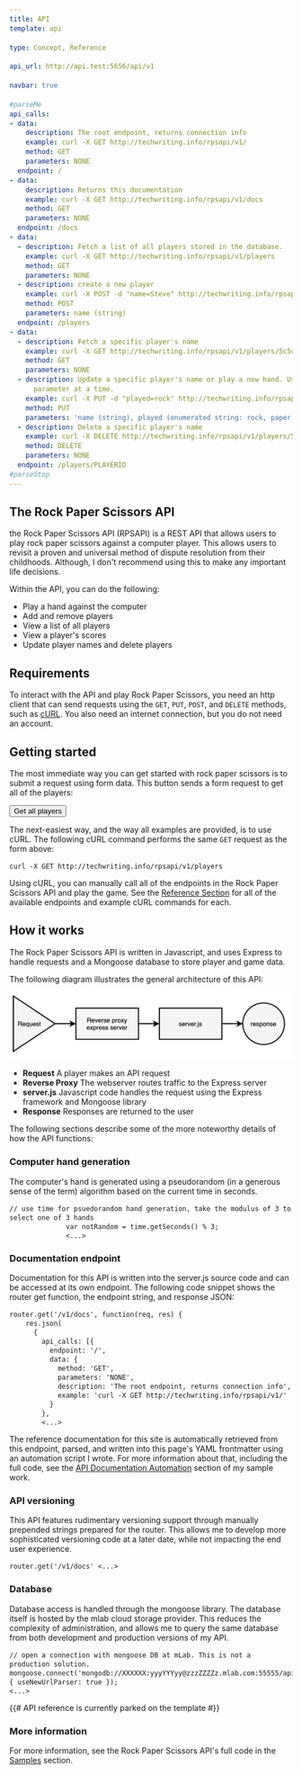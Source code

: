 ```yaml
---
title: API
template: api

type: Concept, Reference

api_url: http://api.test:5656/api/v1

navbar: true

#parseMe
api_calls:
- data:
    description: The root endpoint, returns connection info
    example: curl -X GET http://techwriting.info/rpsapi/v1/
    method: GET
    parameters: NONE
  endpoint: /
- data:
    description: Returns this documentation
    example: curl -X GET http://techwriting.info/rpsapi/v1/docs
    method: GET
    parameters: NONE
  endpoint: /docs
- data:
  - description: Fetch a list of all players stored in the database.
    example: curl -X GET http://techwriting.info/rpsapi/v1/players
    method: GET
    parameters: NONE
  - description: create a new player
    example: curl -X POST -d "name=Steve" http://techwriting.info/rpsapi/v1/players
    method: POST
    parameters: name (string)
  endpoint: /players
- data:
  - description: Fetch a specific player's name
    example: curl -X GET http://techwriting.info/rpsapi/v1/players/5c5cc956608ab82cb789da6b
    method: GET
    parameters: NONE
  - description: Update a specific player's name or play a new hand. Use only one
      parameter at a time.
    example: curl -X PUT -d "played=rock" http://techwriting.info/rpsapi/v1/players/5c5cc956608ab82cb789da6b
    method: PUT
    parameters: 'name (string), played (enumerated string: rock, paper, scissors)'
  - description: Delete a specific player's name
    example: curl -X DELETE http://techwriting.info/rpsapi/v1/players/5c5cc956608ab82cb789da6b
    method: DELETE
    parameters: NONE
  endpoint: /players/PLAYERID
#parseStop
---
```


## The Rock Paper Scissors API

the Rock Paper Scissors API (RPSAPI) is a REST API that allows users to play rock paper scissors against a computer player. This allows users to revisit a proven and universal method of dispute resolution from their childhoods. Although, I don't recommend using this to make any important life decisions.

Within the API, you can do the following:

* Play a hand against the computer
* Add and remove players
* View a list of all players
* View a player's scores
* Update player names and delete players

## Requirements

To interact with the API and play Rock Paper Scissors, you need an http client that can send requests using the `GET`, `PUT`, `POST`, and `DELETE` methods, such as [cURL](https://curl.haxx.se). You also need an internet connection, but you do not need an account.

## Getting started

The most immediate way you can get started with rock paper scissors is to submit a request using form data. This button sends a form request to get all of the players:

<form class="getPlayers" action="http://techwriting.info/rpsapi/v1/players/" method="get">
  <input class="getPlayersButton" type="submit" name="submit" value="Get all players"/>
</form>

The next-easiest way, and the way all examples are provided, is to use cURL. The following cURL command performs the same `GET` request as the form above:

    curl -X GET http://techwriting.info/rpsapi/v1/players

Using cURL, you can manually call all of the endpoints in the Rock Paper Scissors API and play the game. See the [Reference Section](#api_reference) for all of the available endpoints and example cURL commands for each.

## How it works

The Rock Paper Scissors API is written in Javascript, and uses Express to handle requests and a Mongoose database to store player and game data.

The following diagram illustrates the general architecture of this API:

![Diagram showing API traffic flow](/assets/img/traffic.png)

* **Request** A player makes an API request
* **Reverse Proxy** The webserver routes traffic to the Express server
* **server.js** Javascript code handles the request using the Express framework and Mongoose library
* **Response** Responses are returned to the user

The following sections describe some of the more noteworthy details of how the API functions:

### Computer hand generation

The computer's hand is generated using a pseudorandom (in a generous sense of the term) algorithm based on the current time in seconds.

```
// use time for psuedorandom hand generation, take the modulus of 3 to select one of 3 hands
              var notRandom = time.getSeconds() % 3;
              <...>
```

### Documentation endpoint

Documentation for this API is written into the server.js source code and can be accessed at its own endpoint. The following code snippet shows the router get function, the endpoint string, and response JSON:

```
router.get('/v1/docs', function(req, res) {
    res.json(
      {
        api_calls: [{
          endpoint: '/',
          data: {
            method: 'GET',
            parameters: 'NONE',
            description: 'The root endpoint, returns connection info',
            example: 'curl -X GET http://techwriting.info/rpsapi/v1/'
          }
        },
        <...>
```

The reference documentation for this site is automatically retrieved from this endpoint, parsed, and written into this page's YAML frontmatter using an automation script I wrote. For more information about that, including the full code, see the [API Documentation Automation](/samples/code/api-documentation-automation) section of my sample work.

### API versioning

This API features rudimentary versioning support through manually prepended strings prepared for the router. This allows me to develop more sophisticated versioning code at a later date, while not impacting the end user experience.

```
router.get('/v1/docs' <...>
```

### Database

Database access is handled through the mongoose library. The database itself is hosted by the mlab cloud storage provider. This reduces the complexity of administration, and allows me to query the same database from both development and production versions of my API.

```
// open a connection with mongoose DB at mLab. This is not a production solution.
mongoose.connect('mongodb://XXXXXX:yyyYYYyy@zzzZZZZz.mlab.com:55555/api', { useNewUrlParser: true });
<...>
```

{{# API reference is currently parked on the template #}}

### More information

For more information, see the Rock Paper Scissors API's full code in the [Samples](/samples/code/rock-paper-scissors-api) section.
